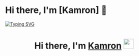 
# Hi there, I'm [Kamron] 👋
[![Typing SVG](https://readme-typing-svg.herokuapp.com?color=%2336BCF7&lines=Computer+science+student)](https://git.io/typing-svg)
<h1 align="center">Hi there, I'm <a href="https://daniilshat.ru/" target="_blank">Kamron</a> 
<img src="https://github.com/blackcater/blackcater/raw/main/images/Hi.gif" height="32"/></h1>
<!--
**komron2000/komron2000** is a ✨ _special_ ✨ repository because its `README.md` (this file) appears on your GitHub profile.

Here are some ideas to get you started:

- 🔭 I’m currently working on ...
- 🌱 I’m currently learning ...
- 👯 I’m looking to collaborate on ...
- 🤔 I’m looking for help with ...
- 💬 Ask me about ...
- 📫 How to reach me: ...
- 😄 Pronouns: ...
- ⚡ Fun fact: ...
-->
